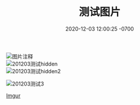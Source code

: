 ﻿---
layout: post
title:  "测试图片"
date:   2020-12-03 12:00:25 -0700
categories: Jekyll
---
![图片注释](图片源链接)  
![201203测试hidden](//imgur.com/a/T3KDpPJ)  
![201203测试hidden2](//imgur.com/a/nCKKaLW)  
  
![201203测试3](https://i.imgur.com/gpvJn26.jpg)  
  
[Imgur](https://imgur.com/8cV3Eno)  
